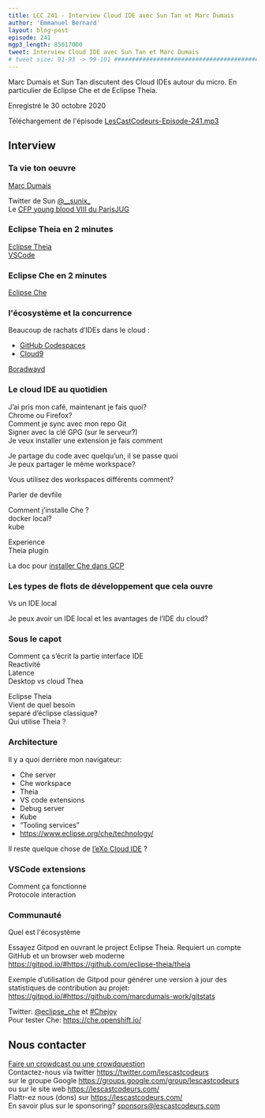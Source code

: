 ```yaml
---
title: LCC 241 - Interview Cloud IDE avec Sun Tan et Marc Dumais
author: 'Emmanuel Bernard'
layout: blog-post
episode: 241
mgp3_length: 85017000
tweet: Interview Cloud IDE avec Sun Tan et Marc Dumais
# tweet size: 91-93 -> 99-101 #######################################################################
---
```

Marc Dumais et Sun Tan discutent des Cloud IDEs autour du micro. En particulier de Eclipse Che et de Eclipse Theia.

Enregistré le 30 octobre 2020  

Téléchargement de l'épisode [LesCastCodeurs-Episode-241.mp3](http://traffic.libsyn.com/lescastcodeurs/LesCastCodeurs-Episode-241.mp3)  

## Interview

### Ta vie ton oeuvre

[Marc Dumais](https://projects.eclipse.org/user/2334)  

Twitter de Sun [@\_\_sunix\_](https://twitter.com/__sunix_)  
Le [CFP young blood VIII du ParisJUG](https://docs.google.com/forms/d/e/1FAIpQLSfLfo2R96VH-gnUdc2moIrOmG-fqCN2l0X0896GK_JvpsmC8Q/viewform)  

### Eclipse Theia en 2 minutes

[Eclipse Theia](https://theia-ide.org/)  
[VSCode](https://code.visualstudio.com/)  

### Eclipse Che en 2 minutes

[Eclipse Che](https://www.eclipse.org/che/)  

### l'écosystème et la concurrence

Beaucoup de rachats d’IDEs dans le cloud :

- [GitHub Codespaces](https://github.com/features/codespaces)  
- [Cloud9](https://aws.amazon.com/cloud9/)

[Boradwayd](https://developer.gnome.org/gtk3/stable/broadwayd.html)  


### Le cloud IDE au quotidien

J’ai pris mon café, maintenant je fais quoi?  
Chrome ou Firefox?  
Comment je sync avec mon repo Git  
Signer avec la clé GPG (sur le serveur?)  
Je veux installer une extension je fais comment  

Je partage du code avec quelqu’un, il se passe quoi  
Je peux partager le même workspace?  

Vous utilisez des workspaces différents comment?  

Parler de devfile  

Comment j’installe Che ?  
docker local?  
kube  

Experience  
Theia plugin  

La doc pour [installer Che dans GCP](https://www.eclipse.org/che/docs/che-7/installation-guide/installing-che-on-google-cloud-platform/)  

### Les types de flots de développement que cela ouvre

Vs un IDE local

Je peux avoir un IDE local et les avantages de l’IDE du cloud?

### Sous le capot

Comment ça s’écrit la partie interface IDE  
Reactivité  
Latence  
Desktop vs cloud Thea  

Eclipse Theia  
Vient de quel besoin  
separé d’éclipse classique?  
Qui utilise Theia ?  

### Architecture

Il y a quoi derrière mon navigateur:

* Che server  
* Che workspace  
* Theia  
* VS code extensions
* Debug server
* Kube
* “Tooling services”
* <https://www.eclipse.org/che/technology/>

Il reste quelque chose de [l’eXo Cloud IDE](https://www.exoplatform.com/blog/2011/07/20/exo-cloud-ide-first-to-support-java-direct-paas-deployments-for-developers/) ?

### VSCode extensions

Comment ça fonctionne  
Protocole interaction

### Communauté

Quel est l'écosystème  

Essayez Gitpod en ouvrant le project Eclipse Theia. Requiert un compte GitHub et un browser web moderne <https://gitpod.io/#https://github.com/eclipse-theia/theia>

Exemple d’utilisation de Gitpod pour générer une version à jour des statistiques de contribution au projet: 
<https://gitpod.io/#https://github.com/marcdumais-work/gitstats>

Twitter: [@eclipse_che](https://twitter.com/eclipse_che) et [\#Chejoy](https://twitter.com/search?q=%40eclipse_che%20%23chejoy&src=typed_query&f=live)  
Pour tester Che: <https://che.openshift.io/> 

## Nous contacter

[Faire un crowdcast ou une crowdquestion](https://lescastcodeurs.com/crowdcasting/)  
Contactez-nous via twitter <https://twitter.com/lescastcodeurs>  
sur le groupe Google <https://groups.google.com/group/lescastcodeurs>  
ou sur le site web <https://lescastcodeurs.com/>  
Flattr-ez nous (dons) sur <https://lescastcodeurs.com/>  
En savoir plus sur le sponsoring? <sponsors@lescastcodeurs.com>

